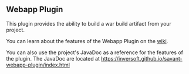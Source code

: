 ## Webapp Plugin

This plugin provides the ability to build a war build artifact from your project.

You can learn about the features of the Webapp Plugin on the [wiki](https://github.com/inversoft/savant-webapp-plugin/wiki/Home).

You can also use the project's JavaDoc as a reference for the features of the plugin. The JavaDoc are located at https://inversoft.github.io/savant-webapp-plugin/index.html

